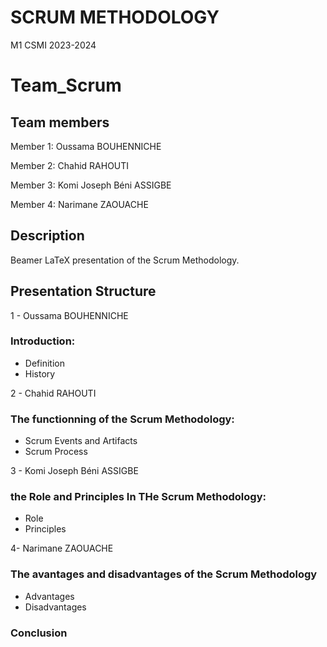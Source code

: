 # SCRUM METHODOLOGY
M1 CSMI 2023-2024

# Team_Scrum

## Team members 

  Member 1: Oussama BOUHENNICHE

  Member 2: Chahid RAHOUTI

  Member 3: Komi Joseph Béni ASSIGBE

  Member 4: Narimane ZAOUACHE
## Description
Beamer LaTeX presentation of the Scrum Methodology. 
## Presentation Structure

1 - Oussama BOUHENNICHE
### Introduction:
  - Definition
  - History

2 - Chahid RAHOUTI
### The functionning of the Scrum Methodology:
  - Scrum Events and Artifacts
  - Scrum Process
  
3 - Komi Joseph Béni ASSIGBE


### the Role and Principles In  THe Scrum Methodology:
  - Role
  - Principles

4- Narimane ZAOUACHE
### The avantages and disadvantages of the Scrum Methodology
  - Advantages
  - Disadvantages
### Conclusion 

